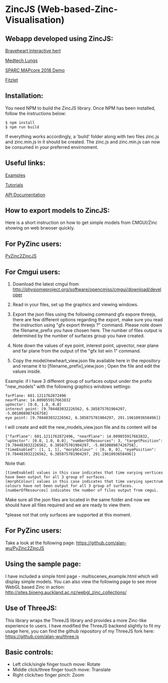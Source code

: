 ZincJS (Web-based-Zinc-Visualisation)
=====================================

Webapp developed using ZincJS:
------------------------------

[Braveheart Interactive hert](http://sites.bioeng.auckland.ac.nz/medtech/heart/)

[Medtech Lungs](http://sites.bioeng.auckland.ac.nz/silo6/lung/)

[SPARC MAPcore 2018 Demo](https://mapcore-demo.org/2018-datathon/)

[Fitzlet](https://sites.bioeng.auckland.ac.nz/mwu035/fitzlet/)

Installation:
-------------

You need NPM to build the ZincJS library. Once NPM has been installed, follow the instructions below:

```Shell
$ npm install
$ npm run build
```

If everything works accordingly, a 'build' folder along with two files zinc.js and zinc.min.js in it should be created. The zinc.js and zinc.min.js can now be consumed in your preferred envirnoment.

Useful links:
-------------

[Examples](https://github.com/alan-wu/ZincJS-Examples/)

[Tutorials](https://github.com/alan-wu/ZincJS-Tutorials/)

[API Documentation](http://alan-wu.github.io/ZincJS/)

How to export models to ZincJS:
-------------------------------

Here is a short instruction on how to get simple models from CMGUI/Zinc showing on web brwoser quickly.

For PyZinc users:
-----------------

[PyZinc2ZincJS](https://github.com/alan-wu/PyZinc2ZincJS/)

For Cmgui users:
----------------

1. Download the latest cmgui from http://physiomeproject.org/software/opencmiss/cmgui/download/developer

2. Read in your files, set up the graphics and viewing windows.

3. Export the json files using the following command gfx expore threejs, there are few different options regarding the export, make sure you read the instruction using "gfx export threejs ?" command. Please note down the filename_prefix you have chosen here. The number of files output is determined by the number of surfaces group you have created.

4. Note down the values of eye point, interest point, upvector, near plane and far plane from the output of the "gfx list win 1" command.

5. Copy the model/newheart_view.json file available here in the repository and rename it to [filename_prefix]_view.json ; Open the file and edit the values inside.

Example: if I have 3 different group of surfaces output under the prefix "new_models" with the following graphics windows
settings:

	farPlane: 601.1211762872496
	nearPlane: 14.809855917663832
	upVector: [0.0, 1.0, 0.0]
	interest point: [9.704483032226562, 6.385875701904297, -5.001008987426758] 
	eye point: [9.704483032226562, 6.385875701904297, 291.1961093658496]}

I will create and edit the new_models_view.json file and its content will be 

	{"farPlane": 601.1211762872496, "nearPlane": 14.809855917663832, "upVector": [0.0, 1.0, 0.0], "numberOfResources": 3, "targetPosition": [9.704483032226562, 6.385875701904297, -5.001008987426758], "timeEnabled": [1, 1, 1], "morphColour" : [0, 0, 0], "eyePosition": [9.704483032226562, 6.385875701904297, 291.1961093658496]}
	
Note that:

	[timeEnabled] values in this case indicates that time varying vertices have been output for all 3 group of surfaces.
	[morphColour] values in this case indicates that time varying spectrum colours have not been output for all 3 group of surfaces.
	[numberOfResources] indicates the number of files output from cmgui.
	
Make sure all the json files are located in the same folder and now we should have all files required and we are ready to view them.

*please not that only surfaces are supported at this moment.

For PyZinc users:
----------------

Take a look at the following page: https://github.com/alan-wu/PyZinc2ZincJS

Using the sample page:
----------------------

I have included a simple html page - multiscenes_example.html which will display simple models.
You can also view the following page to see mroe WebGL based Zinc in action: http://sites.bioeng.auckland.ac.nz/webgl_zinc_collections/

Use of ThreeJS:
----------------

This library wraps the ThreeJS library and provides a more Zinc-like experience to users.
I have modified the ThreeJS backend slightly to fit my usage here, you can find the github repository of my ThreeJS fork here: https://github.com/alan-wu/three.js
 
Basic controls:
---------------

* Left click/single finger touch move: Rotate
* Middle click/three finger touch move: Translate
* Right click/two finger pinch: Zoom

